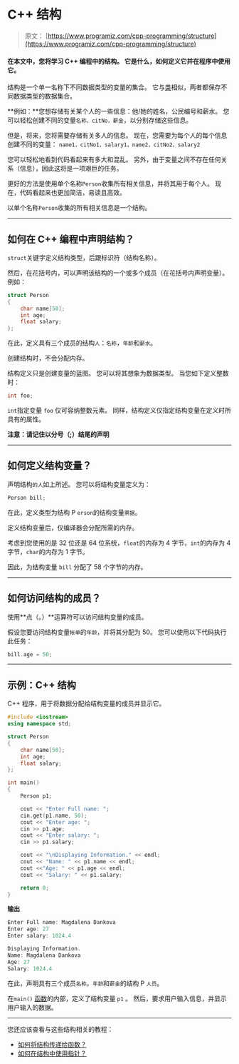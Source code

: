 # C++ 结构

> 原文： [https://www.programiz.com/cpp-programming/structure](https://www.programiz.com/cpp-programming/structure)

#### 在本文中，您将学习 C++ 编程中的结构。 它是什么，如何定义它并在程序中使用它。

结构是一个单一名称下不同数据类型的变量的集合。 它与[类](/cpp-programming/object-class "C++ class")相似，两者都保存不同数据类型的数据集合。

**例如：**您想存储有关某个人的一些信息：他/她的姓名，公民编号和薪水。 您可以轻松创建不同的变量`名称，citNo，薪金`，以分别存储这些信息。

但是，将来，您将需要存储有关多人的信息。 现在，您需要为每个人的每个信息创建不同的变量： `name1，citNo1，salary1，name2，citNo2，salary2`

您可以轻松地看到代码看起来有多大和混乱。 另外，由于变量之间不存在任何关系（信息），因此这将是一项艰巨的任务。

更好的方法是使用单个名称`Person`收集所有相关信息，并将其用于每个人。 现在，代码看起来也更加简洁，易读且高效。

以单个名称`Person`收集的所有相关信息是一个结构。

* * *

## 如何在 C++ 编程中声明结构？

`struct`关键字定义结构类型，后跟标识符（结构名称）。

然后，在花括号内，可以声明该结构的一个或多个成员（在花括号内声明变量）。 例如：

```cpp
struct Person
{
    char name[50];
    int age;
    float salary;
};
```

在此，定义具有三个成员的结构`人`：`名称`，`年龄`和`薪水`。

创建结构时，不会分配内存。

结构定义只是创建变量的蓝图。 您可以将其想象为数据类型。 当您如下定义整数时：

```cpp
int foo;
```

`int`指定变量 `foo` 仅可容纳整数元素。 同样，结构定义仅指定结构变量在定义时所具有的属性。

**注意：**请记住以分号**（;）结尾的声明**

* * *

## 如何定义结构变量？

声明结构`的人`如上所述。 您可以将结构变量定义为：

```cpp
Person bill;
```

在此，定义类型为结构 P `erson`的结构变量`票据`。

定义结构变量后，仅编译器会分配所需的内存。

考虑到您使用的是 32 位还是 64 位系统，`float`的内存为 4 字节，`int`的内存为 4 字节，`char`的内存为 1 字节。

因此，为结构变量 `bill` 分配了 58 个字节的内存。

* * *

## 如何访问结构的成员？

使用**点（。）**运算符可以访问结构变量的成员。

假设您要访问结构变量`帐单`的`年龄`，并将其分配为 50。 您可以使用以下代码执行此任务：

```cpp
bill.age = 50;
```

* * *

## 示例：C++ 结构

C++ 程序，用于将数据分配给结构变量的成员并显示它。

```cpp
#include <iostream>
using namespace std;

struct Person
{
    char name[50];
    int age;
    float salary;
};

int main()
{
    Person p1;

    cout << "Enter Full name: ";
    cin.get(p1.name, 50);
    cout << "Enter age: ";
    cin >> p1.age;
    cout << "Enter salary: ";
    cin >> p1.salary;

    cout << "\nDisplaying Information." << endl;
    cout << "Name: " << p1.name << endl;
    cout <<"Age: " << p1.age << endl;
    cout << "Salary: " << p1.salary;

    return 0;
} 
```

**输出**

```cpp
Enter Full name: Magdalena Dankova
Enter age: 27
Enter salary: 1024.4

Displaying Information.
Name: Magdalena Dankova
Age: 27
Salary: 1024.4
```

在此，声明具有三个成员`名称`，`年龄`和`薪金`的结构 P `人员`。

在`main()` [函数](/cpp-programming/function "C++ functions")的内部，定义了结构变量 `p1` 。 然后，要求用户输入信息，并显示用户输入的数据。

* * *

您还应该查看与这些结构相关的教程：

*   [如何将结构传递给函数？](/cpp-programming/structure-function "C++ pass structures to function")
*   [如何在结构中使用指针？](/cpp-programming/structure-pointer "C++ pointers to structures")